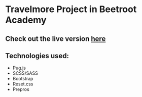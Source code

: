# Travelmore Project in Beetroot Academy

## Check out the live version [here](https://soulmate13.github.io/travelmore/dist/index.html "Travelmore")


## Technologies used:
  * Pug.js
  * SCSS/SASS
  * Bootstrap
  * Reset.css
  * Prepros